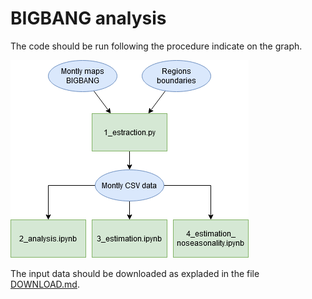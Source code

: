 # BIGBANG analysis

The code should be run following the procedure indicate on the graph.

![img](img/Flowchart.png)

The input data should be downloaded as expladed in the file [DOWNLOAD.md](input/BIGBANG/DOWNLOAD.md).